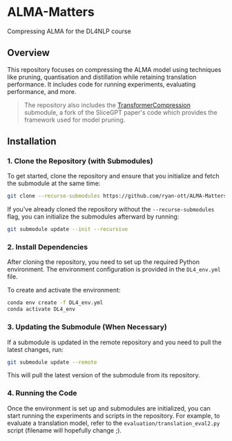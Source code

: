 # ALMA-Matters

Compressing ALMA for the DL4NLP course

## Overview

This repository focuses on compressing the ALMA model using techniques like pruning, quantisation and distillation while retaining translation performance. It includes code for running experiments, evaluating performance, and more.

> The repository also includes the [TransformerCompression](https://github.com/ryan-ott/TransformerCompression) submodule, a fork of the SliceGPT paper's code which provides the framework used for model pruning.

## Installation

### 1. Clone the Repository (with Submodules)
To get started, clone the repository and ensure that you initialize and fetch the submodule at the same time:

```bash
git clone --recurse-submodules https://github.com/ryan-ott/ALMA-Matters.git
```
If you've already cloned the repository without the `--recurse-submodules` flag, you can initialize the submodules afterward by running:

```bash
git submodule update --init --recursive
```

### 2. Install Dependencies
After cloning the repository, you need to set up the required Python environment. The environment configuration is provided in the `DL4_env.yml` file.

To create and activate the environment:

```bash
conda env create -f DL4_env.yml
conda activate DL4_env
```

### 3. Updating the Submodule (When Necessary)
If a submodule is updated in the remote repository and you need to pull the latest changes, run:

```bash
git submodule update --remote
```
This will pull the latest version of the submodule from its repository.

### 4. Running the Code
Once the environment is set up and submodules are initialized, you can start running the experiments and scripts in the repository. For example, to evaluate a translation model, refer to the `evaluation/translation_eval2.py` script (filename will hopefully change ;).